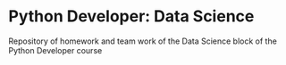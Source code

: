 # Python Developer: Data Science

Repository of homework and team work of the Data Science block of the Python Developer course